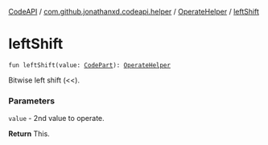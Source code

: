 [CodeAPI](../../index.md) / [com.github.jonathanxd.codeapi.helper](../index.md) / [OperateHelper](index.md) / [leftShift](.)

# leftShift

`fun leftShift(value: `[`CodePart`](../../com.github.jonathanxd.codeapi/-code-part/index.md)`): `[`OperateHelper`](index.md)

Bitwise left shift (&lt;&lt;).

### Parameters

`value` - 2nd value to operate.

**Return**
This.

